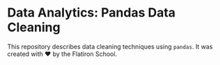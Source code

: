 # Data Analytics: Pandas Data Cleaning

This repository describes data cleaning techniques using `pandas`. It was created with ❤️ by the Flatiron School.
